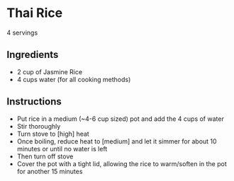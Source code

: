 # Thai Rice

4 servings

## Ingredients

- 2 cup of Jasmine Rice
- 4 cups water (for all cooking methods)

## Instructions

- Put rice in a medium (~4-6 cup sized) pot and add the 4 cups of water
- Stir thoroughly
- Turn stove to [high] heat
- Once boiling, reduce heat to [medium] and let it simmer for about 10 minutes or until no water is left
- Then turn off stove
- Cover the pot with a tight lid, allowing the rice to warm/soften in the pot for another 15 minutes
